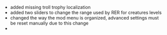 
- added missing troll trophy localization
- added two sliders to change the range used by RER for creatures levels
- changed the way the mod menu is organized, advanced settings must be reset manually due to this change
- 
